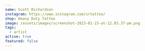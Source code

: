 ```yaml
---
name: Scott Richardson
instagram: https://www.instagram.com/srtattoo/
shop: Heavy Duty Tattoo
image: /assets/images/screenshot-2023-01-15-at-12.03.37-pm.png
tags:
  - artist
active: true
featured: false
---
```

